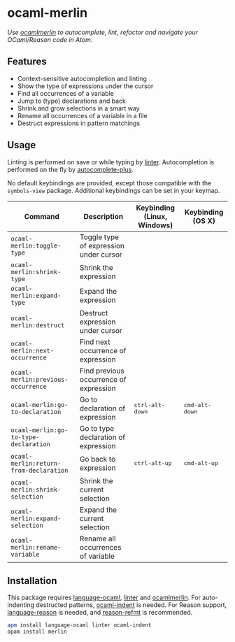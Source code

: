 # ocaml-merlin

_Use [ocamlmerlin] to autocomplete, lint, refactor and navigate your OCaml/Reason code in Atom._


## Features

* Context-sensitive autocompletion and linting
* Show the type of expressions under the cursor
* Find all occurrences of a variable
* Jump to (type) declarations and back
* Shrink and grow selections in a smart way
* Rename all occurrences of a variable in a file
* Destruct expressions in pattern matchings


## Usage

Linting is performed on save or while typing by [linter]. Autocompletion is performed on the fly by [autocomplete-plus].

No default keybindings are provided, except those compatible with the `symbols-view` package. Additional keybindings can be set in your keymap.

| Command                                | Description                            | Keybinding (Linux, Windows) | Keybinding (OS X)       |
| -------------------------------------- | -------------------------------------- | --------------------------- | ----------------------- |
| `ocaml-merlin:toggle-type`             | Toggle type of expression under cursor |                             |                         |
| `ocaml-merlin:shrink-type`             | Shrink the expression                  |                             |                         |
| `ocaml-merlin:expand-type`             | Expand the expression                  |                             |                         |
| `ocaml-merlin:destruct`                | Destruct expression under cursor       |                             |                         |
| `ocaml-merlin:next-occurrence`         | Find next occurrence of expression     |                             |                         |
| `ocaml-merlin:previous-occurrence`     | Find previous occurrence of expression |                             |                         |
| `ocaml-merlin:go-to-declaration`       | Go to declaration of expression        | <kbd>ctrl-alt-down</kbd>    | <kbd>cmd-alt-down</kbd> |
| `ocaml-merlin:go-to-type-declaration`  | Go to type declaration of expression   |                             |                         |
| `ocaml-merlin:return-from-declaration` | Go back to expression                  | <kbd>ctrl-alt-up</kbd>      | <kbd>cmd-alt-up</kbd>   |
| `ocaml-merlin:shrink-selection`        | Shrink the current selection           |                             |                         |
| `ocaml-merlin:expand-selection`        | Expand the current selection           |                             |                         |
| `ocaml-merlin:rename-variable`         | Rename all occurrences of variable     |                             |                         |


## Installation

This package requires [language-ocaml], [linter] and [ocamlmerlin]. For auto-indenting destructed patterns, [ocaml-indent] is needed. For Reason support, [language-reason] is needed, and [reason-refmt] is recommended.

```sh
apm install language-ocaml linter ocaml-indent
opam install merlin
```

[ocamlmerlin]: https://github.com/the-lambda-church/merlin
[linter]: https://atom.io/packages/linter
[autocomplete-plus]: https://atom.io/packages/autocomplete-plus
[language-ocaml]: https://atom.io/packages/language-ocaml
[ocaml-indent]: https://atom.io/packages/ocaml-indent
[language-reason]: https://atom.io/packages/language-reason
[reason-refmt]: https://atom.io/packages/reason-refmt
